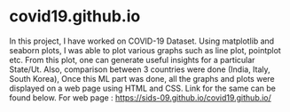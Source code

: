 # covid19.github.io
In this project, I have worked on COVID-19 Dataset. Using matplotlib and seaborn plots, I was able to plot various graphs such as line plot, pointplot etc. From this plot, one can generate useful insights for a particular State/Ut. Also, comparison between 3 countries were done (India, Italy, South Korea), Once this ML part was done, all the graphs and plots were displayed on a web page using HTML and CSS. Link for the same can be found below. 
For web page : https://sids-09.github.io/covid19.github.io/
